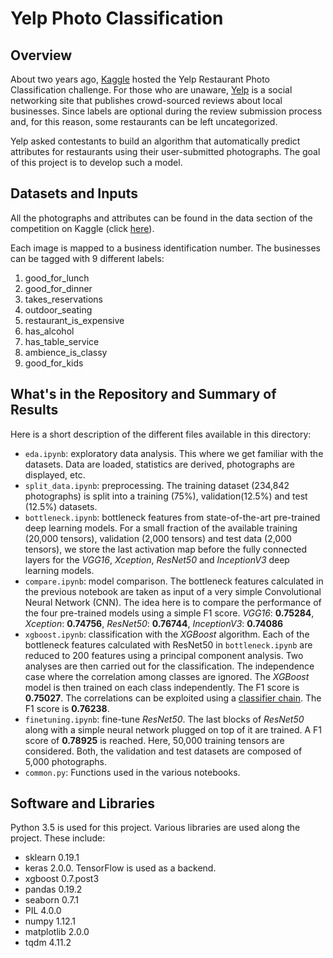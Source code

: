 # Yelp Photo Classification

## Overview
About two years ago, [Kaggle](https://www.kaggle.com/) hosted the Yelp Restaurant Photo Classification challenge. For those who are unaware, [Yelp](https://www.yelp.com/) is a social networking site that publishes crowd-sourced reviews about local businesses. Since labels are optional during the review submission process and, for this reason, some restaurants can be left uncategorized.

Yelp asked contestants to build an algorithm that automatically predict attributes for restaurants using their user-submitted photographs. The goal of this project is to develop such a model.

## Datasets and Inputs
All the photographs and attributes can be found in the data section of the competition on Kaggle (click [here](https://www.kaggle.com/c/yelp-restaurant-photo-classification/data)).

Each image is mapped to a business identification number. The businesses can be tagged with 9 different labels:
1. good_for_lunch
2. good_for_dinner
3. takes_reservations
4. outdoor_seating
5. restaurant_is_expensive
6. has_alcohol
7. has_table_service
8. ambience_is_classy
9. good_for_kids

## What's in the Repository and Summary of Results
Here is a short description of the different files available in this directory:
* `eda.ipynb`: exploratory data analysis. This where we get familiar with the datasets. Data are loaded, statistics are derived, photographs are displayed, etc.
* `split_data.ipynb`: preprocessing. The training dataset (234,842 photographs) is split into a training (75%), validation(12.5%) and test (12.5%) datasets.
* `bottleneck.ipynb`: bottleneck features from state-of-the-art pre-trained deep learning models. For a small fraction of the available training (20,000 tensors), validation (2,000 tensors) and test data (2,000 tensors), we store the last activation map before the fully connected layers for the *VGG16*, *Xception*, *ResNet50* and *InceptionV3* deep learning models.
* `compare.ipynb`: model comparison. The bottleneck features calculated in the previous notebook are taken as input of a very simple Convolutional Neural Network (CNN). The idea here is to compare the performance of the four pre-trained models using a simple F1 score. *VGG16*: **0.75284**, *Xception*: **0.74756**, *ResNet50*: **0.76744**, *InceptionV3*: **0.74086**
* `xgboost.ipynb`: classification with the *XGBoost* algorithm. Each of the bottleneck features calculated with ResNet50 in `bottleneck.ipynb` are reduced to 200 features using a principal component analysis. Two analyses are then carried out for the classification. The independence case where the correlation among classes are ignored. The *XGBoost* model is then trained on each class independently. The F1 score is **0.75027**. The correlations can be exploited using a [classifier chain](https://en.wikipedia.org/wiki/Classifier_chains). The F1 score is **0.76238**.
* `finetuning.ipynb`: fine-tune *ResNet50*. The last blocks of *ResNet50* along with a simple neural network plugged on top of it are trained. A F1 score of **0.78925** is reached. Here, 50,000 training tensors are considered. Both, the validation and test datasets are composed of 5,000 photographs.
* `common.py`: Functions used in the various notebooks.

## Software and Libraries
Python 3.5 is used for this project. Various libraries are used along the project. These include:
* sklearn 0.19.1
* keras 2.0.0. TensorFlow is used as a backend.
* xgboost 0.7.post3
* pandas 0.19.2
* seaborn 0.7.1
* PIL 4.0.0
* numpy 1.12.1
* matplotlib 2.0.0
* tqdm 4.11.2 
